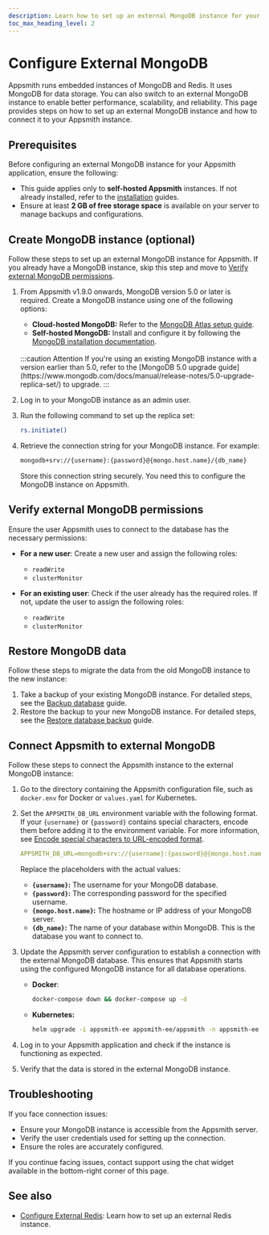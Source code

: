 ```yaml
---
description: Learn how to set up an external MongoDB instance for your Appsmith application to store application data.
toc_max_heading_level: 2
---
```


# Configure External MongoDB

Appsmith runs embedded instances of MongoDB and Redis. It uses MongoDB for data storage. You can also switch to an external MongoDB instance to enable better performance, scalability, and reliability. This page provides steps on how to set up an external MongoDB instance and how to connect it to your Appsmith instance.

## Prerequisites

Before configuring an external MongoDB instance for your Appsmith application, ensure the following:

- This guide applies only to **self-hosted Appsmith** instances. If not already installed, refer to the [installation](/getting-started/setup/installation-guides) guides.
- Ensure at least **2 GB of free storage space** is available on your server to manage backups and configurations.

## Create MongoDB instance (optional)

Follow these steps to set up an external MongoDB instance for Appsmith. If you already have a MongoDB instance, skip this step and move to [Verify external MongoDB permissions](#verify-external-mongodb-permissions).

1. From Appsmith v1.9.0 onwards, MongoDB version 5.0 or later is required. Create a MongoDB instance using one of the following options:  
   - **Cloud-hosted MongoDB:** Refer to the [MongoDB Atlas setup guide](https://www.mongodb.com/cloud/atlas).  
   - **Self-hosted MongoDB:** Install and configure it by following the [MongoDB installation documentation](https://www.mongodb.com/docs/manual/installation/).  
    <br/>
    :::caution Attention
    If you're using an existing MongoDB instance with a version earlier than 5.0, refer to the [MongoDB 5.0 upgrade guide](https://www.mongodb.com/docs/manual/release-notes/5.0-upgrade-replica-set/) to upgrade.
    :::
    
2. Log in to your MongoDB instance as an admin user.

3. Run the following command to set up the replica set:

   ```bash
   rs.initiate()
   ```

4. Retrieve the connection string for your MongoDB instance. For example:

   ```bash
   mongodb+srv://{username}:{password}@{mongo.host.name}/{db_name}
   ```
   Store this connection string securely. You need this to configure the MongoDB instance on Appsmith.

## Verify external MongoDB permissions

Ensure the user Appsmith uses to connect to the database has the necessary permissions:

- **For a new user**: Create a new user and assign the following roles:  
  - `readWrite`  
  - `clusterMonitor`  

- **For an existing user**: Check if the user already has the required roles. If not, update the user to assign the following roles:  
  - `readWrite`  
  - `clusterMonitor`  

## Restore MongoDB data

Follow these steps to migrate the data from the old MongoDB instance to the new instance:

1. Take a backup of your existing MongoDB instance. For detailed steps, see the [Backup database](/getting-started/setup/instance-management/appsmithctl#backup-database) guide.
2. Restore the backup to your new MongoDB instance. For detailed steps, see the [Restore database backup](/getting-started/setup/instance-management/appsmithctl#restore-database) guide.

## Connect Appsmith to external MongoDB

Follow these steps to connect the Appsmith instance to the external MongoDB instance:

1. Go to the directory containing the Appsmith configuration file, such as `docker.env` for Docker or `values.yaml` for Kubernetes.

2. Set the `APPSMITH_DB_URL` environment variable with the following format. If your `{username}` or `{password}` contains special characters, encode them before adding it to the environment variable. For more information, see [Encode special characters to URL-encoded format](https://www.urlencoder.org/).

    ```yaml
    APPSMITH_DB_URL=mongodb+srv://{username}:{password}@{mongo.host.name}/{db_name}
    ```

    Replace the placeholders with the actual values:  
      - **`{username}`:** The username for your MongoDB database.  
      - **`{password}`:** The corresponding password for the specified username.  
      - **`{mongo.host.name}`:** The hostname or IP address of your MongoDB server. 
      - **`{db_name}`:** The name of your database within MongoDB. This is the database you want to connect to.  

3. Update the Appsmith server configuration to establish a connection with the external MongoDB database. This ensures that Appsmith starts using the configured MongoDB instance for all database operations.

   - **Docker**:

     ```bash
     docker-compose down && docker-compose up -d
     ```

   - **Kubernetes:**

     ```bash
     helm upgrade -i appsmith-ee appsmith-ee/appsmith -n appsmith-ee -f values.yaml
     ```

4. Log in to your Appsmith application and check if the instance is functioning as expected.

5. Verify that the data is stored in the external MongoDB instance.

## Troubleshooting

If you face connection issues:
- Ensure your MongoDB instance is accessible from the Appsmith server.
- Verify the user credentials used for setting up the connection.
- Ensure the roles are accurately configured.

If you continue facing issues, contact support using the chat widget available in the bottom-right corner of this page.

## See also

- [Configure External Redis](/getting-started/setup/instance-configuration/external-redis): Learn how to set up an external Redis instance.